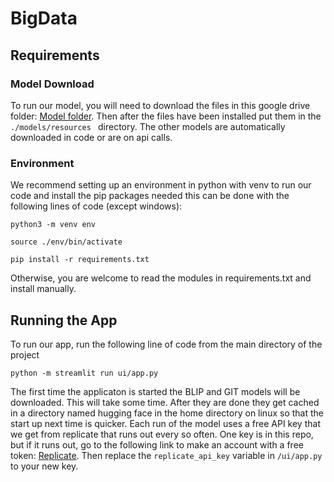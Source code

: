 # BigData

## Requirements
### Model Download
To run our model, you will need to download the files in this google drive folder: [Model folder](https://drive.google.com/drive/folders/1oz2Jd2Mz7uHh82SrrkYeMrmesfW4QYQ2?usp=sharing). Then after the files have been installed put them in the `./models/resources ` directory. The other models are automatically downloaded in code or are on api calls.

### Environment
We recommend setting up an environment in python with venv to run our code and install the pip packages needed this can be done with the following lines of code (except windows):
```
python3 -m venv env
```
```
source ./env/bin/activate
```
```
pip install -r requirements.txt
```
Otherwise, you are welcome to read the modules in requirements.txt and install manually.

## Running the App

To run our app, run the following line of code from the main directory of the project

```
python -m streamlit run ui/app.py
```
The first time the applicaton is started the BLIP and GIT models will be downloaded. This will take some time. After they are done they get cached in a directory named hugging face in the home directory on linux so that the start up next time is quicker. Each run of the model uses a free API key that we get from replicate that runs out every so often. One key is in this repo, but if it runs out, go to the following link to make an account with a free token: [Replicate](https://replicate.com). Then replace the `replicate_api_key` variable in `/ui/app.py` to your new key.
